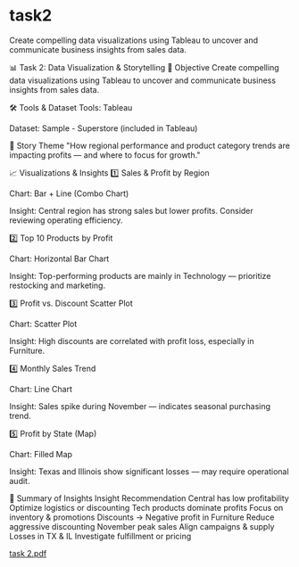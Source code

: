 # task2
Create compelling data visualizations using Tableau to uncover and communicate business insights from sales data.

📊 Task 2: Data Visualization & Storytelling
🎯 Objective
Create compelling data visualizations using Tableau to uncover and communicate business insights from sales data.

🛠️ Tools & Dataset
Tools: Tableau

Dataset: Sample - Superstore (included in Tableau)

🧠 Story Theme
"How regional performance and product category trends are impacting profits — and where to focus for growth."

📈 Visualizations & Insights
1️⃣ Sales & Profit by Region

Chart: Bar + Line (Combo Chart)

Insight: Central region has strong sales but lower profits. Consider reviewing operating efficiency.

2️⃣ Top 10 Products by Profit

Chart: Horizontal Bar Chart

Insight: Top-performing products are mainly in Technology — prioritize restocking and marketing.

3️⃣ Profit vs. Discount Scatter Plot

Chart: Scatter Plot

Insight: High discounts are correlated with profit loss, especially in Furniture.

4️⃣ Monthly Sales Trend

Chart: Line Chart

Insight: Sales spike during November — indicates seasonal purchasing trend.

5️⃣ Profit by State (Map)

Chart: Filled Map

Insight: Texas and Illinois show significant losses — may require operational audit.

🧾 Summary of Insights
Insight	Recommendation
Central has low profitability	Optimize logistics or discounting
Tech products dominate profits	Focus on inventory & promotions
Discounts → Negative profit in Furniture	Reduce aggressive discounting
November peak sales	Align campaigns & supply
Losses in TX & IL	Investigate fulfillment or pricing

[task 2.pdf](https://github.com/user-attachments/files/19672549/task.2.pdf)


